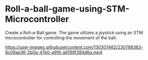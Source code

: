 # Roll-a-ball-game-using-STM-Microcontroller
Create a Roll-a-Ball game. The game utilizes a joystick using an STM microcontroller for controlling the movement of the ball.

https://user-images.githubusercontent.com/130307462/230788363-9c09ae36-2b0a-47e0-a9f6-a6199f384d6a.mp4

